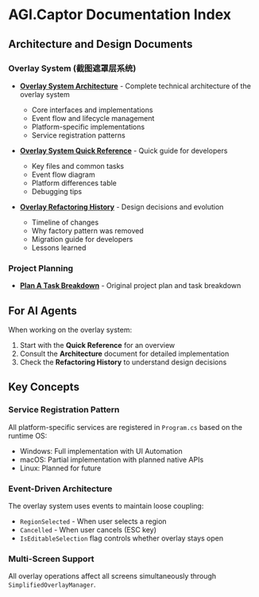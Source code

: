 # AGI.Captor Documentation Index

## Architecture and Design Documents

### Overlay System (截图遮罩层系统)
- **[Overlay System Architecture](overlay-system-architecture.md)** - Complete technical architecture of the overlay system
  - Core interfaces and implementations
  - Event flow and lifecycle management
  - Platform-specific implementations
  - Service registration patterns

- **[Overlay System Quick Reference](overlay-system-quick-reference.md)** - Quick guide for developers
  - Key files and common tasks
  - Event flow diagram
  - Platform differences table
  - Debugging tips

- **[Overlay Refactoring History](overlay-refactoring-history.md)** - Design decisions and evolution
  - Timeline of changes
  - Why factory pattern was removed
  - Migration guide for developers
  - Lessons learned

### Project Planning
- **[Plan A Task Breakdown](planA-task-breakdown.md)** - Original project plan and task breakdown

## For AI Agents

When working on the overlay system:
1. Start with the **Quick Reference** for an overview
2. Consult the **Architecture** document for detailed implementation
3. Check the **Refactoring History** to understand design decisions

## Key Concepts

### Service Registration Pattern
All platform-specific services are registered in `Program.cs` based on the runtime OS:
- Windows: Full implementation with UI Automation
- macOS: Partial implementation with planned native APIs
- Linux: Planned for future

### Event-Driven Architecture
The overlay system uses events to maintain loose coupling:
- `RegionSelected` - When user selects a region
- `Cancelled` - When user cancels (ESC key)
- `IsEditableSelection` flag controls whether overlay stays open

### Multi-Screen Support
All overlay operations affect all screens simultaneously through `SimplifiedOverlayManager`.
